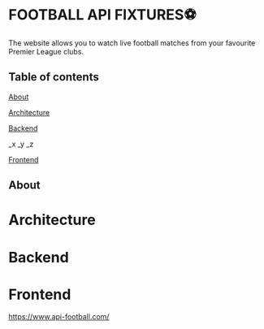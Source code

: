 # FOOTBALL API FIXTURES⚽
The website allows you to watch live football matches from your favourite Premier League clubs.

## Table of contents

[About](#About "Goto About")


[Architecture](#Architecture )


[Backend](#Architecture )

 _x
  _y
   _z
 
 
 
[Frontend](#Architecture )




## About 



# Architecture


# Backend


# Frontend

  
 
  


https://www.api-football.com/
